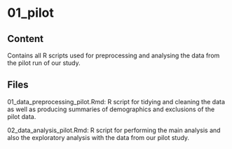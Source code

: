 # 01_pilot
## Content
Contains all R scripts used for preprocessing and analysing the data from the pilot run of our study.
## Files
01_data_preprocessing_pilot.Rmd: R script for tidying and cleaning the data as well as producing summaries of demographics and exclusions of the pilot data.

02_data_analysis_pilot.Rmd: R script for performing the main analysis and also the exploratory analysis with the data from our pilot study.
